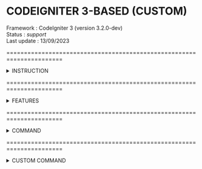 # CODEIGNITER 3-BASED (CUSTOM)

Framework : CodeIgniter 3 (version 3.2.0-dev) <br/>
Status : <i> support </i> <br/>
Last update : 13/09/2023

======================================================================

<details> 
<summary> INSTRUCTION </summary>
<hr>
  
- HOW TO START A NEW PROJECT?
	<ol type="1">
		<li> Download this project </li>
		<li> Rename project folder to any name </li>
		<li> Run command "composer install/update" using CMD/Terminal (make sure to install composer!) </li>
		<li> Run command "npm install/update" using CMD/Terminal (make sure to install Node.js!) </li>
		<li> Configure the .env files for ENVIRONMENT, DATABASE & APP </li>
	</ol>

- HOW TO INSTALL GRUNT ASSET BUNDLER?
	<ol type="1">
		<li> Make sure node.js already install! </li>
		<li> Open Terminal/Command Prompt (copy & paste code below) </li> 
			<ol type="A">
				<li> npm ls -g grunt-cli  (To check if grunt already install or not) </li>
				<li> npm install -g grunt-cli </li>
				<li> npm install grunt grunt-contrib-concat grunt-contrib-uglify grunt-contrib-clean grunt-contrib-cssmin grunt-babel @babel/core @babel/preset-env --save-dev </li>
			</ol>
	</ol>

<br/>
</details> 

======================================================================

<details> 
<summary> FEATURES </summary>
<hr>
  
- SECURITY
	1) XSS Protection (validate data from malicious code using middleware)
	2) Google Authenticator (Use for 2FA)
	3) Google ReCAPTCHA v2 (Reduce DDos Attack)
	4) Login Attempt (Reduce Brute Force Attack)
	5) Custom Front-end Validation in JS (Data integrity)
	6) Custom Route & Middleware (Protect URL & Page) - Thanks <a href="https://github.com/ingeniasoftware/luthier-ci" target="_blank"> Luthier CI </a> for amazing library
	7) CSRF Token & Cookie (Built in CI3)
	8) Rate Limiting Trait (API Request limiter using Middleware)

- SYSTEM
	1) Custom Model DB Query. 
	2) Job Queue (Worker) - Running in the background (Thanks to <a href="https://github.com/yidas/codeigniter-queue-worker" target="_blank"> Yidas </a> for Queue Worker library)
	3) Maintenance Mode (With custom page)
	4) Blade Templating Engine (Increase security & caching) - (Credit to team <a href="https://github.com/EFTEC/BladeOne" target="_blank">BladeOne</a>)
	5) SSL Force redirect (production mode)
	6) System logger (Log error system in database & files)
	7) Audit Trail (Log data insert, update, delete in the database)
	8) CRUD Log (Log data insert, update, delete in files)
	9) Cron Scheduler - (Credit to <a href="https://github.com/peppeocchi/php-cron-scheduler" target="_blank">Peppeocchi</a>)

- HELPER
	<ol type="A">
	<li> Front-end </li> 
	<ol type="1">
		<li> Call API (POST, GET), Upload API, Delete API wrapper (using Axios) </li>
		<li> Dynamic modal & Form loaded </li>
		<li> Generate datatable (server-side & client-side rendering) </li>
		<li> Print DIV (use <a href="https://jasonday.github.io/printThis/" target="_blank">printThis</a> library) </li>
	</ol> 
	<br>
	<li> Backend-end </li> 
	<ol type="1">
		<li> Array helper </li>
		<li> Data Helper </li>
		<li> Date Helper </li>
		<li> Upload Helper (upload, move, compress image) </li>
		<li> QR Generate Helper (using <a href="https://github.com/endroid/qr-code" target="_blank">Endroid</a> library) </li>
		<li> Read/Import Excel (using <a href="https://github.com/PHPOffice/PhpSpreadsheet" target="_blank">PHPSpreadsheet</a> library) </li>
		<li> Mailer (using <a href="https://github.com/PHPMailer/PHPMailer" target="_blank">PHPMailer</a> library) </li>
	</ol>
	</ol>
			
- SERVICES
	1) Backup system folder (with exceptions file or folder)
	2) Backup database (MySQL tested)
	3) Upload file backup to google drive (need to configure)

- MODULE BUNDLER
	1) Concat, uglify JavaScript using Grunt JS (read more <a href="https://gruntjs.com/" target="_blank">Grunt Website</a>)

<br/>
</details> 

======================================================================

<details> 
<summary> COMMAND </summary>
<hr>

Command (Terminal / Command Prompt):-

<ol type="A">
	<li> Cache </li> 
		<ol type="1">
			<li> php struck clear view (remove blade cache)  </li>
			<li> php struck clear cache (remove ci session cache)  </li>
      <li> php struck clear all (remove ci session cache, blade cache & logs file)  </li>
      <li> php struck optimize (remove blade cache & logs file)  </li>
		</ol> 
	<br>
	<li> Backup (use as an ordinary cron job) </li> 
		<ol type="1">
			<li> php struck cron database (backup the database in folder project) </li>
			<li> php struck cron system (backup system folder in folder project) </li>
			<li> php struck cron database upload (backup the database & upload to google drive) </li>
			<li> php struck cron system upload (backup system folder & upload to google drive) </li>
		</ol> 
	<br>
	<li> Jobs (Queue Worker) </li> 
		<ol type="1">
			<li> php struck jobs (temporary run until jobs completed) </li>
			<li> php struck jobs:work (temporary run until jobs completed) </li>
			<li> php struck jobs:listen (permanent until services kill) - use in Linux environment </li>
			<li> php struck queue:retry < replace with UUID > </li>
			<li> php struck queue:retry all</li>
		</ol> 
	<br>
		<li> Cron Scheduler (Laravel Task Scheduling) </li> 
		<ol type="1">
			<li> php struck schedule:run </li>
			<li> php struck schedule:list </li>
			<li> php struck schedule:work </li>
			<li> php struck schedule:fail </li>
		</ol> 
	<br>
	<li> Module Bundler </li> 
		<ol type="1">
			<li> grunt </li>
			<li> grunt watch (keep detecting changes) </li>
		</ol> 
	<br>
</ol>
 <br/>
</details> 

======================================================================

<details> 
<summary> CUSTOM COMMAND </summary>
<hr>
  
This Ci3Based also includes stub files for creating controllers & models. Please change according to the suitability of the project

Notes : 
- $fileName is required.
- $tableName is optional & use for model only.
- $type is required & only support for 'model' and 'controller'.

Command to run using terminal or cmd (without $) :
- php struck create $type $fileName $tableName
- php struck structure $fileName $tableName
- php struck generate services $moduleName $fileName $modelName

Example :
<ol type="A">
	<li> Model </li> 
		<ol type="1">
			<li> php struck create model MasterRoles (will create a basic model) </li>
			<li> php struck create model MasterRoles master_role (will create model with table columns from database) </li>
		</ol> 
	<br>
	<li> Controller </li> 
		<ol type="1">
			<li> php struck create controller MasterRoles (will create controller) </li>
		</ol> 
	<br>
	<li> Structure </li> 
		<ol type="1">
			<li> php struck structure MasterRoles (will create controller & basic model) </li>
			<li> php struck structure MasterRoles master_role (will create controller & model with table columns from database) </li>
		</ol> 
	<br>
	<li> Services </li> 
		<ol type="1">
			<li> php struck generate services core userProfile users_profile </li>
		</ol> 
	<br>
</ol>

<br/>
</details> 
